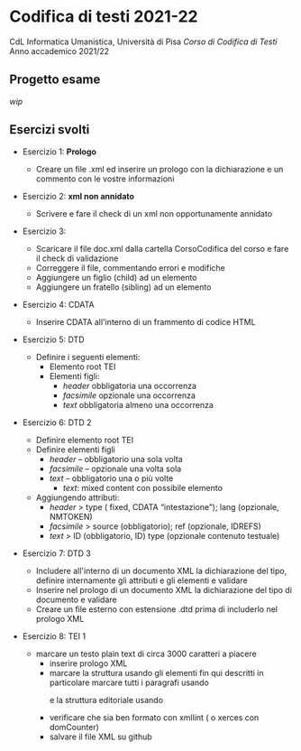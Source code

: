 # Codifica di testi 2021-22 
CdL Informatica Umanistica, Università di Pisa 
_Corso di Codifica di Testi_
Anno accademico 2021/22

## Progetto esame 
_wip_

## Esercizi svolti 
* Esercizio 1: <b>Prologo</b>
    * Creare un file .xml ed inserire un prologo con la dichiarazione e un commento con le vostre informazioni

* Esercizio 2: <b>xml non annidato</b>
    * Scrivere e fare il check di un xml non opportunamente annidato 

* Esercizio 3: 
    * Scaricare il file doc.xml dalla cartella CorsoCodifica del corso e fare il check di validazione
    * Correggere il file, commentando errori e modifiche
    * Aggiungere un figlio (child) ad un elemento
    * Aggiungere un fratello (sibling) ad un elemento

* Esercizio 4: CDATA 
    * Inserire CDATA all'interno di un frammento di codice HTML  

* Esercizio 5: DTD
    * Definire i seguenti elementi:
        * Elemento root TEI 
        * Elementi figli:
            * _header_ obbligatoria una occorrenza 
            * _facsimile_ opzionale una occorrenza 
            * _text_ obbligatoria almeno una occorrenza 

* Esercizio 6: DTD 2 
    * Definire elemento root TEI 
    * Definire elementi figli
        * _header_ – obbligatorio una sola volta 
        * _facsimile_ – opzionale una volta sola 
        * _text_ – obbligatorio una o più volte 
            * _text_: mixed content con possibile elemento <seg> 
    * Aggiungendo attributi:
        * _header_ > type ( fixed, CDATA “intestazione”); lang (opzionale, NMTOKEN)
        * _facsimile_ > source (obbligatorio); ref (opzionale, IDREFS) 
        * _text_ > ID (obbligatorio, ID) type (opzionale contenuto testuale)

* Esercizio 7: DTD 3
    * Includere all'interno di un documento XML la dichiarazione del tipo, definire internamente gli attributi e gli elementi e validare 
    * Inserire nel prologo di un documento XML la dichiarazione del tipo di documento e validare 
    * Creare un file esterno con estensione .dtd prima di includerlo nel prologo XML 
   
 * Esercizio 8: TEI 1 
    * marcare un testo plain text di circa 3000 caratteri a piacere 
       * inserire prologo XML 
       * marcare la struttura usando gli elementi fin qui descritti in particolare marcare 
         tutti i paragrafi usando <p> e la struttura editoriale usando <div> 
       * verificare che sia ben formato con xmllint ( o xerces con domCounter)
       * salvare il file XML su github 





